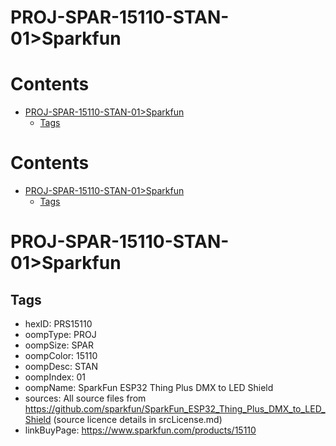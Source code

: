 
PROJ-SPAR-15110-STAN-01>Sparkfun
================================

Contents
========

* [PROJ-SPAR-15110-STAN-01>Sparkfun](#proj-spar-15110-stan-01sparkfun)
	* [Tags](#tags)

Contents
========

* [PROJ-SPAR-15110-STAN-01>Sparkfun](#proj-spar-15110-stan-01sparkfun)
	* [Tags](#tags)

# PROJ-SPAR-15110-STAN-01>Sparkfun

## Tags

- hexID: PRS15110
- oompType: PROJ
- oompSize: SPAR
- oompColor: 15110
- oompDesc: STAN
- oompIndex: 01
- oompName: SparkFun ESP32 Thing Plus DMX to LED Shield
- sources: All source files from https://github.com/sparkfun/SparkFun_ESP32_Thing_Plus_DMX_to_LED_Shield (source licence details in srcLicense.md)
- linkBuyPage: https://www.sparkfun.com/products/15110
